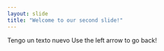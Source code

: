 ```yaml
---
layout: slide
title: "Welcome to our second slide!"
---
```

Tengo un texto nuevo
Use the left arrow to go back!
